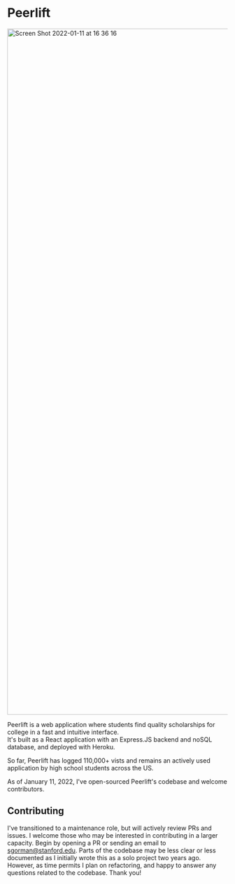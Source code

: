 # Peerlift 

<img width="1566" alt="Screen Shot 2022-01-11 at 16 36 16" src="https://user-images.githubusercontent.com/31233283/149043150-3949f0cf-2582-418c-a129-87db1e5061a4.png">


Peerlift is a web application where students find quality scholarships for college in a fast and intuitive interface.  
It's built as a React application with an Express.JS backend and noSQL database, and deployed with Heroku.

So far, Peerlift has logged 110,000+ vists and remains an actively used application by high school students across the US. 

As of January 11, 2022, I've open-sourced Peerlift's codebase and welcome contributors. 


## Contributing
I've transitioned to a maintenance role, but will actively review PRs and issues.  I welcome those who may be interested in contributing in a larger capacity. 
Begin by opening a PR or sending an email to sgorman@stanford.edu.  Parts of the codebase may be less clear or less documented as I initially wrote this as a solo project two years ago.
However, as time permits I plan on refactoring, and happy to answer any questions related to the codebase.  Thank you!
